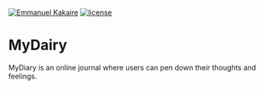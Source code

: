 [![Emmanuel Kakaire](https://img.shields.io/badge/Emmanuel%20Kakaire-BucketListAPI-green.svg)]()
[![license](https://img.shields.io/github/license/mashape/apistatus.svg)]()

# MyDairy
MyDiary is an online journal where users can pen down their thoughts and feelings.
